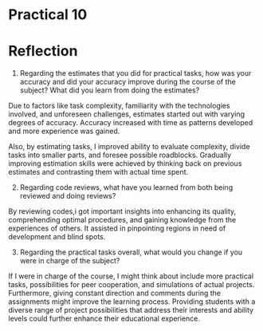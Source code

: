 # Practical 10
# Reflection
1. Regarding the estimates that you did for practical tasks, 
how was your accuracy and did your accuracy improve during the course of the subject? 
What did you learn from doing the estimates?

Due to factors like task complexity, familiarity with the technologies involved, 
and unforeseen challenges, estimates started out with varying degrees of accuracy. 
Accuracy increased with time as patterns developed and more experience was gained.

Also, by estimating tasks, I improved ability to evaluate complexity, 
divide tasks into smaller parts, and foresee possible roadblocks. 
Gradually improving estimation skills were achieved by thinking back on previous estimates 
and contrasting them with actual time spent.

2. Regarding code reviews, what have you learned from both being reviewed and doing reviews?

By reviewing codes,i got important insights into enhancing its quality, 
comprehending optimal procedures, and gaining knowledge from the experiences of others. 
It assisted in pinpointing regions in need of development and blind spots.

3. Regarding the practical tasks overall, what would you change if you were in charge of the subject?

If I were in charge of the course, I might think about include more practical tasks, 
possibilities for peer cooperation, and simulations of actual projects. 
Furthermore, giving constant direction and comments during the assignments might 
improve the learning process. Providing students with a diverse range of project 
possibilities that address their interests and ability levels could further enhance 
their educational experience.





